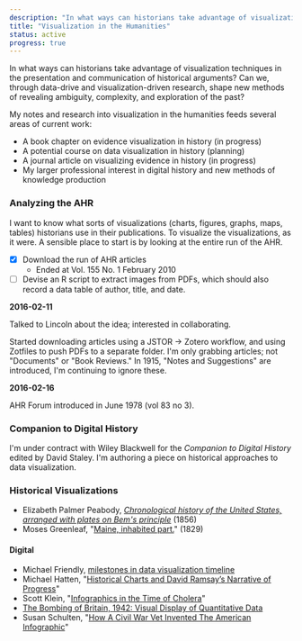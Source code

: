 ```yaml
---
description: "In what ways can historians take advantage of visualization techniques in the presentation and communication of historical arguments?"
title: "Visualization in the Humanities"
status: active
progress: true
---
```


In what ways can historians take advantage of visualization techniques in the presentation and communication of historical arguments? Can we, through data-drive and visualization-driven research, shape new methods of revealing ambiguity, complexity, and exploration of the past?

My notes and research into visualization in the humanities feeds several areas of current work:

- A book chapter on evidence visualization in history (in progress)
- A potential course on data visualization in history (planning)
- A journal article on visualizing evidence in history (in progress)
- My larger professional interest in digital history and new methods of knowledge production

### Analyzing the AHR

I want to know what sorts of visualizations (charts, figures, graphs, maps,
tables) historians use in their publications. To visualize the visualizations, as it were. A sensible place to start is by looking at the entire run of the AHR.

- [x] Download the run of AHR articles
    - Ended at Vol. 155 No. 1 February 2010
- [ ] Devise an R script to extract images from PDFs, which should also record a data table of author, title, and date.

**2016-02-11**

Talked to Lincoln about the idea; interested in collaborating.

Started downloading articles using a JSTOR -> Zotero workflow, and using Zotfiles to push PDFs to a separate folder. I'm only grabbing articles; not "Documents" or "Book Reviews." In 1915, "Notes and Suggestions" are introduced, I'm continuing to ignore these.

**2016-02-16**

AHR Forum introduced in June 1978 (vol 83 no 3).

### Companion to Digital History

I'm under contract with Wiley Blackwell for the *Companion to Digital History* edited by David Staley. I'm authoring a piece on historical approaches to data visualization.

### Historical Visualizations

- Elizabeth Palmer Peabody, *[Chronological history of the United States, arranged with plates on Bem's principle](https://archive.org/details/chronologicalhis00peab)* (1856)
- Moses Greenleaf, "[Maine, inhabited part.](http://www.davidrumsey.com/luna/servlet/detail/RUMSEY~8~1~24208~880040:Maine,-inhabited-part-?sort=pub_list_no_initialsort%2Cpub_list_no_initialsort%2Cpub_list_no_initialsort%2Cpub_date?&qvq=q:Greenleaf%2Bmoses;sort:pub_list_no_initialsort%2Cpub_list_no_initialsort%2Cpub_list_no_initialsort%2Cpub_date;lc:RUMSEY~8~1&mi=8&trs=10)" (1829)

#### Digital

- Michael Friendly, [milestones in data visualization timeline](http://www.datavis.ca/milestones/)
- Michael Hatten, "[Historical Charts and David Ramsay’s Narrative of Progress](https://earlyamericanists.com/2015/05/26/historical-charts-and-david-ramsays-narrative-of-progress/)"
- Scott Klein, "[Infographics in the Time of Cholera](https://www.propublica.org/nerds/item/infographics-in-the-time-of-cholera)"
- [The Bombing of Britain, 1942: Visual Display of Quantitative Data](http://longstreet.typepad.com/thesciencebookstore/2008/12/the-bombing-of-britain-1942-visual-display-of-quantitative-data.html)
- Susan Schulten, "[How A Civil War Vet Invented The American Infographic](http://www.fastcodesign.com/1671605/how-a-civil-war-soldier-invented-the-american-infographic#1)"
